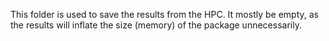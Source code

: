This folder is used to save the results from the HPC. It mostly be empty, as
the results will inflate the size (memory) of the package unnecessarily. 
